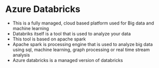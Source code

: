 # Azure Databricks

- This is a fully managed, cloud based platform used for Big data and machine learning
- Databriks itself is a tool that is used to analyze your data
- This tool is based on apache spark
- Apache spark is processing engine that is used to analyze big data using sql, machine learning, graph processing or real time stream analysis
- Azure databricks is a managed version of databricks
